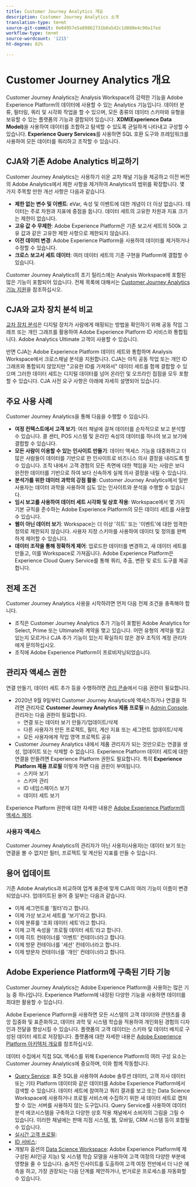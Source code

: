 ```yaml
---
title: Customer Journey Analytics 개요
description: Customer Journey Analytics 소개
translation-type: tm+mt
source-git-commit: 0e04957e5a89862731b0a5d2c1d880e4c90a17ed
workflow-type: tm+mt
source-wordcount: '1215'
ht-degree: 82%

---
```



# Customer Journey Analytics 개요

Customer Journey Analytics는 Analysis Workspace의 강력한 기능을 Adobe Experience Platform의 데이터에 사용할 수 있는 Analytics 기능입니다. 데이터 분류, 필터링, 쿼리 및 시각화 작업을 할 수 있으며, 모든 종류의 데이터 스키마와 유형을 보유할 수 있는 플랫폼의 기능과 결합되어 있습니다. **XDM(Experience Data Model)**&#x200B;을 사용하여 데이터를 조합하고 탐색할 수 있도록 균일하게 나타내고 구성할 수 있습니다. **Experience Query Services**&#x200B;를 사용하면 SQL 호환 도구와 프레임워크를 사용하여 모든 데이터를 쿼리하고 조작할 수 있습니다.

## CJA와 기존 Adobe Analytics 비교하기

Customer Journey Analytics는 사용하기 쉬운 교차 채널 기능을 제공하고 이전 버전의 Adobe Analytics에서 제한 사항을 제거하여 Analytics의 범위를 확장합니다. 몇 가지 주목할 만한 개선 사항은 다음과 같습니다.

* **제한 없는 변수 및 이벤트**: eVar, 속성 및 이벤트에 대한 개념이 더 이상 없습니다. 데이터는 주로 차원과 지표에 중점을 둡니다. 데이터 세트의 고유한 차원과 지표 크기는 제한이 없습니다.
* **고유 값 수 무제한**: Adobe Experience Platform은 기존 보고서 세트의 500k 고유 값과 같은 고유한 제한 사항으로 제한되지 않습니다.
* **이전 데이터 변경**: Adobe Experience Platform을 사용하여 데이터를 제거하거나 수정할 수 있습니다.
* **크로스 보고서 세트 데이터**: 여러 데이터 세트의 기존 구현을 Platform에 결합할 수 있습니다.

Customer Journey Analytics의 초기 릴리스에는 Analysis Workspace에 포함된 많은 기능이 포함되어 있습니다. 전체 목록에 대해서는 [Customer Journey Analytics 기능 지원](cja-aa.md)을 참조하십시오.

## CJA와 교차 장치 분석 비교

[교차 장치 분석](https://docs.adobe.com/content/help/ko-KR/analytics/components/cda/cda-home.html)은 디지털 장치가 사람에게 매핑되는 방법을 확인하기 위해 공동 작업 그래프 또는 개인 그래프를 활용하여 Adobe Experience Platform ID 서비스와 통합됩니다. Adobe Analytics Ultimate 고객이 사용할 수 있습니다.

반면 CJA는 Adobe Experience Platform 데이터 세트와 통합하며 Analysis Workspace에서 크로스채널 분석을 지원합니다. CJA는 아직 공동 작업 또는 개인 ID 그래프와 통합되지 않았지만 &quot;고유한 ID를 가져와서&quot; 데이터 세트를 함께 결합할 수 있으며 그러한 데이터 세트는 디지털 데이터를 넘어 온라인 및 오프라인 접점을 모두 포함할 수 있습니다. CJA 사전 요구 사항은 아래에 자세히 설명되어 있습니다.

## 주요 사용 사례

Customer Journey Analytics을 통해 다음을 수행할 수 있습니다.

* **여정 컨텍스트에서 고객 보기**: 여러 채널에 걸쳐 데이터를 순차적으로 보고 분석할 수 있습니다. 콜 센터, POS 시스템 및 온라인 속성의 데이터를 하나의 보고 보기에 결합할 수 있습니다.
* **모든 사람이 이용할 수 있는 인사이트 만들기**: 데이터 액세스 기능을 대중화하고 더 많은 사람들이 데이터를 기반으로 한 인사이트로 비즈니스 의사 결정을 내리도록 할 수 있습니다. 조직 내에서 고객 경험의 모든 측면에 대한 책임을 지는 사람은 보다 완전한 데이터를 기반으로 하여 보다 신속하게 실제 의사 결정을 내릴 수 있습니다.
* **분석가를 위한 데이터 과학의 강점 활용**: Customer Journey Analytics에서 일반 사용자는 데이터 과학을 사용하여 심도 있는 인사이트와 분석을 수행할 수 있습니다.
* **임시 보고를 사용하여 데이터 세트 시각화 및 상호 작용**: Workspace에서 몇 가지 기본 규칙을 준수하는 Adobe Experience Platform의 모든 데이터 세트를 사용할 수 있습니다.
* **웹이 아닌 데이터 보기**: Workspace는 더 이상 &#39;히트&#39; 또는 &#39;이벤트&#39;에 대한 엄격한 정의로 제한되지 않습니다. 사용자 지정 스키마를 사용하여 데이터 및 정의를 완벽하게 제어할 수 있습니다.
* **데이터 조작을 통해 정확하게 제어**: 업로드한 데이터를 변경하고, 새 데이터 세트를 만들고, 이를 Workspace로 가져옵니다. Adobe Experience Platform은 Experience Cloud Query Service를 통해 쿼리, 추출, 변환 및 로드 도구를 제공합니다.

## 전제 조건

Customer Journey Analytics 사용을 시작하려면 먼저 다음 전제 조건을 충족해야 합니다.

* 조직은 Customer Journey Analytics 추가 기능이 포함된 Adobe Analytics for Select, Prime 또는 Ultimate와 계약을 맺고 있습니다. 어떤 유형의 계약을 맺고 있는지 모르거나 CJA 추가 기능이 있는지 확실하지 않은 경우 조직의 계정 관리자에게 문의하십시오.
* 조직에 Adobe Experience Platform이 프로비저닝되었습니다.

## 관리자 액세스 권한

연결 만들기, 데이터 세트 추가 등을 수행하려면 [관리 콘솔](https://adminconsole.adobe.com/enterprise/)에서 다음 권한이 필요합니다.

* 2020년 9월 9일부터 Customer Journey Analytics에 액세스하거나 연결을 하려면 관리자로 **Customer Journey Analytics 제품 프로필** in [Admin Console](https://adminconsole.adobe.com/enterprise/). 관리자는 다음 권한이 필요합니다.
   * 연결 또는 데이터 보기 만들기/업데이트/삭제
   * 다른 사용자가 만든 프로젝트, 필터, 계산 지표 또는 세그먼트 업데이트/삭제
   * 모든 사용자에게 작업 영역 프로젝트 공유
* Customer Journey Analytics 내에서 제품 관리자가 되는 것만으로는 연결을 생성, 업데이트 또는 삭제할 수 없습니다. Experience Platform 데이터 세트에 대한 연결을 만들려면 Experience Platform 권한도 필요합니다. 특히 **Experience Platform 제품 프로필** 이렇게 하면 다음 권한이 부여됩니다.
   * 스키마 보기
   * 스키마 관리
   * ID 네임스페이스 보기
   * 데이터 세트 보기

Experience Platform 권한에 대한 자세한 내용은 [Adobe Experience Platform의 액세스 제어](https://www.adobe.io/apis/experienceplatform/home/permissions-and-sandboxes/permissions-and-sandboxes.html#!api-specification/markdown/narrative/technical_overview/access-control/access-control-overview.md).

### 사용자 액세스

Customer Journey Analytics의 관리자가 아닌 사용자(사용자)는 데이터 보기 또는 연결을 볼 수 없지만 필터, 프로젝트 및 계산된 지표를 만들 수 있습니다.

## 용어 업데이트

기존 Adobe Analytics과 비교하여 업계 표준에 맞게 CJA의 여러 기능이 이름이 변경되었습니다. 업데이트된 용어 중 일부는 다음과 같습니다.

* 이제 세그먼트를 &#39;필터&#39;라고 합니다.
* 이제 가상 보고서 세트를 &#39;보기&#39;라고 합니다.
* 이제 분류를 &#39;조회 데이터 세트&#39;라고 합니다.
* 이제 고객 속성을 &#39;프로필 데이터 세트&#39;라고 합니다.
* 이제 히트 컨테이너를 &#39;이벤트&#39; 컨테이너라고 합니다.
* 이제 방문 컨테이너를 &#39;세션&#39; 컨테이너라고 합니다.
* 이제 방문자 컨테이너를 &#39;개인&#39; 컨테이너라고 합니다.

## Adobe Experience Platform에 구축된 기타 기능

Customer Journey Analytics는 Adobe Experience Platform을 사용하는 많은 기능 중 하나입니다. Experience Platform에 내장된 다양한 기능을 사용하면 데이터를 최대한 활용할 수 있습니다.

Adobe Experience Platform을 사용하면 모든 시스템의 고객 데이터와 콘텐츠를 중앙 집중화 및 표준화하고, 데이터 과학 및 시스템 학습을 적용하여 개인화된 경험의 디자인과 전달을 향상시킬 수 있습니다. 플랫폼의 고객 데이터는 스키마 및 데이터 배치로 구성된 데이터 세트로 저장됩니다. 플랫폼에 대한 자세한 내용은 [Adobe Experience Platform 아키텍처 개요](https://www.adobe.io/apis/experienceplatform/home/overview.html)를 참조하십시오.

데이터 수집에서 직접 SQL 액세스를 위해 Experience Platform의 여러 구성 요소는 Customer Journey Analytics에 중요하며, 이와 함께 작동합니다.

* [Query Service](https://www.adobe.io/apis/experienceplatform/home/query-service/sql-reference.html): 표준 SQL을 사용하여 Adobe 솔루션 데이터, 고객 자사 데이터 또는 기타 Platform 데이터와 같은 데이터를 Adobe Experience Platform에서 검색할 수 있습니다. 데이터 세트에 참여하고 쿼리 결과를 보고 또는 Data Science Workspace에 사용하거나 프로필 서비스에 수집하기 위한 새 데이터 세트로 캡처할 수 있는 서버를 사용하지 않는 도구입니다. Query Service를 사용하여 데이터 분석 에코시스템을 구축하고 다양한 상호 작용 채널에서 소비자의 그림을 그릴 수 있습니다. 이러한 채널에는 판매 지점 시스템, 웹, 모바일, CRM 시스템 등이 포함될 수 있습니다.
* [실시간 고객 프로필](https://www.adobe.io/apis/experienceplatform/home/profile-identity-segmentation/profile-identity-segmentation-services.html#!api-specification/markdown/narrative/technical_overview/unified_profile_architectural_overview/unified_profile_architectural_overview.md):
* [ID 서비스](https://www.adobe.io/apis/experienceplatform/home/profile-identity-segmentation/profile-identity-segmentation-services.html#!api-specification/markdown/narrative/technical_overview/identity_services_architectural_overview/identity_services_architectural_overview.md):
* 개발자 옵션의 [Data Science Workspace](https://www.adobe.io/apis/experienceplatform/home/data-science-workspace.html): Adobe Experience Platform에 재구성된 AI(인공 지능) 및 시스템 학습 모델을 사용하여 고객 여정의 다양한 부분에 영향을 줄 수 있습니다. 숨겨진 인사이트를 도출하여 고객 여정 전반에서 더 나은 예측을 하고, 가장 권장되는 다음 단계를 제안하거나, 번거로운 프로세스를 자동화할 수 있습니다.
